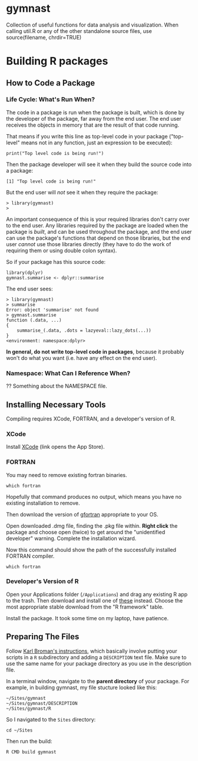 # gymnast

Collection of useful functions for data analysis and visualization.
When calling util.R or any of the other standalone source files, use source(filename, chrdir=TRUE)

# Building R packages

## How to Code a Package

### Life Cycle: What's Run When?

The code in a package is run when the package is built, which is done by the developer of the package, far away from the end user. The end user receives the objects in memory that are the result of that code running.

That means if you write this line as top-level code in your package ("top-level" means not in any function, just an expression to be executed):

    print("Top level code is being run!")

Then the package developer will see it when they build the source code into a package:

    [1] "Top level code is being run!"

But the end user will _not_ see it when they require the package:

    > library(gymnast)
    >

An important consequence of this is your required libraries don't carry over to the end user. Any libraries required by the package are loaded when the package is _built_, and can be used throughout the package, and the end user can use the package's functions that depend on those libraries, but the end user _cannot_ use those libraries directly (they have to do the work of requiring them or using double colon syntax).

So if your package has this source code:

    library(dplyr)
    gymnast.summarise <- dplyr::summarise

The end user sees:

    > library(gymnast)
    > summarise
    Error: object 'summarise' not found
    > gymnast.summarise
    function (.data, ...)
    {
        summarise_(.data, .dots = lazyeval::lazy_dots(...))
    }
    <environment: namespace:dplyr>

**In general, do not write top-level code in packages**, because it probably won't do what you want (i.e. have any effect on the end user).

### Namespace: What Can I Reference When?

?? Something about the NAMESPACE file.

## Installing Necessary Tools

Compiling requires XCode, FORTRAN, and a developer's version of R.

### XCode

Install [XCode][1] (link opens the App Store).

[1]: https://itunes.apple.com/us/app/xcode/id497799835?ls=1&mt=12#

### FORTRAN

You may need to remove existing fortran binaries.

    which fortran

Hopefully that command produces no output, which means you have no existing installation to remove.

Then download the version of [gfortran][2] appropriate to your OS.

[2]: http://gcc.gnu.org/wiki/GFortranBinaries#MacOS

Open downloaded .dmg file, finding the .pkg file within. **Right click** the package and choose open (twice) to get around the "unidentified developer" warning. Complete the installation wizard.

Now this command should show the path of the successfully installed FORTRAN compiler.

    which fortran

### Developer's Version of R

Open your Applications folder (`/Applications`) and drag any existing R app to the trash. Then download and install one of [these][3] instead. Choose the
most appropriate stable download from the "R framework" table.

[3]: http://r.research.att.com/

Install the package. It took some time on my laptop, have patience.

## Preparing The Files

Follow [Karl Broman's instructions][4], which basically involve putting your scripts in a `R` subdirectory and adding a `DESCRIPTION` text file. Make sure to use the same name for your package directory as you use in the description file.

[4]: http://kbroman.org/pkg_primer/pages/minimal.html

In a terminal window, navigate to the **parent directory** of your package. For example, in building gymnast, my file stucture looked like this:

    ~/Sites/gymnast
    ~/Sites/gymnast/DESCRIPTION
    ~/Sites/gymnast/R

So I navigated to the `Sites` directory:

    cd ~/Sites

Then run the build:

    R CMD build gymnast
